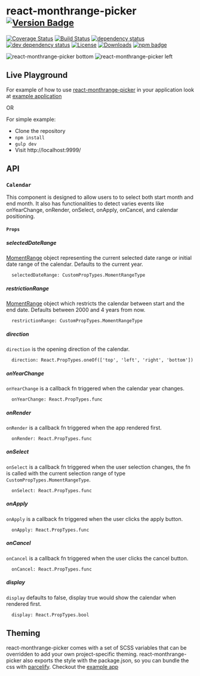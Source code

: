 # react-monthrange-picker <sup>[![Version Badge][npm-version-svg]][package-url]</sup>

[![Coverage Status][coveralls-svg]][coveralls-url]
[![Build Status][travis-svg]][travis-url]
[![dependency status][deps-svg]][deps-url]
[![dev dependency status][dev-deps-svg]][dev-deps-url]
[![License][license-image]][license-url]
[![Downloads][downloads-image]][downloads-url]
[![npm badge][npm-badge-png]][package-url]

![react-monthrange-picker    bottom](https://raw.githubusercontent.com/munichlinux/react-monthrange-picker/master/direction_bottom.gif)
![react-monthrange-picker  left](https://raw.githubusercontent.com/munichlinux/react-monthrange-picker/master/direction_left.gif)

## Live Playground

For example of how to use [react-monthrange-picker](http://https://github.com/munichlinux/react-monthrange-picker) in your application look at [example application](http://https://github.com/munichlinux/monthrange-picker-example)

OR

For simple example:
* Clone the repository
* `npm install`
* `gulp dev`
* Visit http://localhost:9999/

## API

### `Calendar`
This component is designed to allow users to to select both start month and end month. It also has functionalities to
detect varies events like onYearChange, onRender, onSelect, onApply, onCancel, and calendar positioning.

#### `Props`

##### selectedDateRange

[MomentRange](https://github.com/gf3/moment-range) object representing the current selected date range or initial date range of the calendar. Defaults to the current year.

```
  selectedDateRange: CustomPropTypes.MomentRangeType
```

##### restrictionRange

[MomentRange](https://github.com/gf3/moment-range) object which restricts the calendar between start and the end date. Defaults between 2000 and 4 years from now.

```
  restrictionRange: CustomPropTypes.MomentRangeType
```

##### direction

`direction` is the opening direction of the calendar.

```
  direction: React.PropTypes.oneOf(['top', 'left', 'right', 'bottom'])
```

##### onYearChange

`onYearChange` is a callback fn triggered when the calendar year changes.

```
  onYearChange: React.PropTypes.func
```

##### onRender

`onRender` is a callback fn triggered when the app rendered first.

```
  onRender: React.PropTypes.func
```

##### onSelect

`onSelect` is a callback fn triggered when the user selection changes, the fn is called with the current selection range of type `CustomPropTypes.MomentRangeType`.

```
  onSelect: React.PropTypes.func
```

##### onApply

`onApply` is a callback fn triggered when the user clicks the apply button.

```
  onApply: React.PropTypes.func
```

##### onCancel

`onCancel` is a callback fn triggered when the user clicks the cancel button.

```
  onCancel: React.PropTypes.func
```

##### display

`display` defaults to false, display true would show the calendar when rendered first.

```
  display: React.PropTypes.bool
```

## Theming

react-monthrange-picker comes with a set of SCSS variables that can be overridden to add your own project-specific theming. react-monthrange-picker also exports the style with the package.json, so you can bundle the css with [parcelify](https://github.com/rotundasoftware/parcelify). Checkout the [example app](https://github.com/munichlinux/react-monthrange-picker-example)




[npm-version-svg]: http://versionbadg.es/munichlinux/react-monthrange-picker.svg
[coveralls-url]: https://coveralls.io/github/munichlinux/react-monthrange-picker?branch=master
[coveralls-svg]: https://coveralls.io/repos/github/munichlinux/react-monthrange-picker/badge.svg?branch=master
[travis-svg]: https://travis-ci.org/munichlinux/react-monthrange-picker.svg
[travis-url]: https://travis-ci.org/munichlinux/react-monthrange-picker
[package-url]: https://npmjs.org/package/react-monthrange-picker
[deps-svg]: https://david-dm.org/munichlinux/react-monthrange-picker.svg
[deps-url]: https://david-dm.org/munichlinux/react-monthrange-picker
[dev-deps-svg]:https://david-dm.org/munichlinux/react-monthrange-picker/dev-status.svg
[dev-deps-url]: https://david-dm.org/munichlinux/react-monthrange-picker?type=dev
[npm-badge-png]: https://nodei.co/npm/react-monthrange-picker.png?downloads=true&stars=true
[license-image]: https://img.shields.io/npm/l/react-monthrange-picker.svg
[license-url]: LICENSE
[downloads-image]: https://img.shields.io/npm/dm/react-monthrange-picker.svg
[downloads-url]: https://npm-stat.com/charts.html?package=react-monthrange-picker
